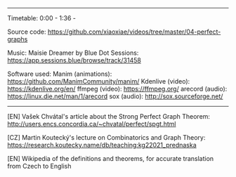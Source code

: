 <what the video is about>

------------------

Timetable:
0:00 - <something>
1:36 - <something else>

Source code:
https://github.com/xiaoxiae/videos/tree/master/04-perfect-graphs

Music:
Maisie Dreamer by Blue Dot Sessions: https://app.sessions.blue/browse/track/31458

Software used:
Manim (animations): https://github.com/ManimCommunity/manim/
Kdenlive (video): https://kdenlive.org/en/
ffmpeg (video): https://ffmpeg.org/
arecord (audio): https://linux.die.net/man/1/arecord
sox (audio): http://sox.sourceforge.net/

------------------

[EN] Vašek Chvátal's article about the Strong Perfect Graph Theorem:
http://users.encs.concordia.ca/~chvatal/perfect/spgt.html

[CZ] Martin Koutecký's lecture on Combinatorics and Graph Theory:
https://research.koutecky.name/db/teaching:kg22021_prednaska

[EN] Wikipedia of the definitions and theorems, for accurate translation from Czech to English
